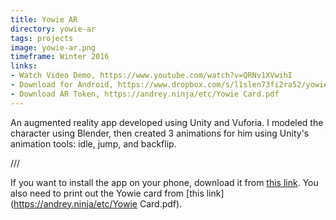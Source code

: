 ```yaml
---
title: Yowie AR
directory: yowie-ar
tags: projects
image: yowie-ar.png
timeframe: Winter 2016
links:
- Watch Video Demo, https://www.youtube.com/watch?v=QRNv1XVwihI
- Download for Android, https://www.dropbox.com/s/l1slen73fi2ra52/yowie.apk?dl=0
- Download AR Token, https://andrey.ninja/etc/Yowie Card.pdf
---
```

An augmented reality app developed using Unity and Vuforia. I modeled the character using Blender, then created 3 animations for him using Unity's animation tools: idle, jump, and backflip.

///

If you want to install the app on your phone, download it from [this link](https://www.dropbox.com/s/l1slen73fi2ra52/yowie.apk?dl=0). You also need to print out the Yowie card from [this link](https://andrey.ninja/etc/Yowie Card.pdf).